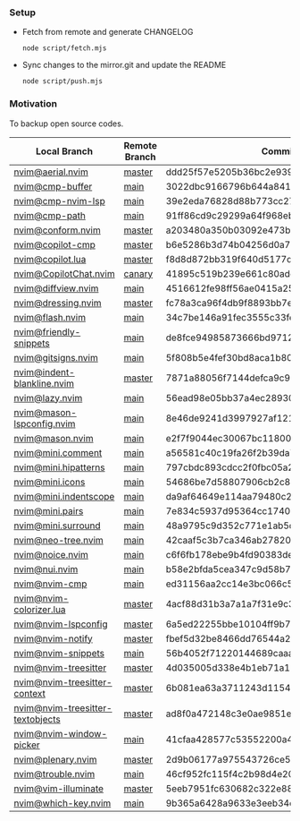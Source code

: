 ### Setup

* Fetch from remote and generate CHANGELOG

  ```fish
  node script/fetch.mjs
  ```

* Sync changes to the mirror.git and update the README

  ```fish
  node script/push.mjs
  ```


### Motivation

To backup open source codes.


 Local Branch                         | Remote Branch                                       | Commit                                  
--------------------------------------|-----------------------------------------------------|------------------------------------------
 [nvim@aerial.nvim][]                 | [master][nvim@aerial.nvim#master]                   | ddd25f57e5205b36bc2e939c486b47818bef9ec3
 [nvim@cmp-buffer][]                  | [main][nvim@cmp-buffer#main]                        | 3022dbc9166796b644a841a02de8dd1cc1d311fa
 [nvim@cmp-nvim-lsp][]                | [main][nvim@cmp-nvim-lsp#main]                      | 39e2eda76828d88b773cc27a3f61d2ad782c922d
 [nvim@cmp-path][]                    | [main][nvim@cmp-path#main]                          | 91ff86cd9c29299a64f968ebb45846c485725f23
 [nvim@conform.nvim][]                | [master][nvim@conform.nvim#master]                  | a203480a350b03092e473bf3001733d547160a73
 [nvim@copilot-cmp][]                 | [master][nvim@copilot-cmp#master]                   | b6e5286b3d74b04256d0a7e3bd2908eabec34b44
 [nvim@copilot.lua][]                 | [master][nvim@copilot.lua#master]                   | f8d8d872bb319f640d5177dad5fbf01f7a16d7d0
 [nvim@CopilotChat.nvim][]            | [canary][nvim@CopilotChat.nvim#canary]              | 41895c519b239e661c80ade301de3be95eff6161
 [nvim@diffview.nvim][]               | [main][nvim@diffview.nvim#main]                     | 4516612fe98ff56ae0415a259ff6361a89419b0a
 [nvim@dressing.nvim][]               | [master][nvim@dressing.nvim#master]                 | fc78a3ca96f4db9f8893bb7e2fd9823e0780451b
 [nvim@flash.nvim][]                  | [main][nvim@flash.nvim#main]                        | 34c7be146a91fec3555c33fe89c7d643f6ef5cf1
 [nvim@friendly-snippets][]           | [main][nvim@friendly-snippets#main]                 | de8fce94985873666bd9712ea3e49ee17aadb1ed
 [nvim@gitsigns.nvim][]               | [main][nvim@gitsigns.nvim#main]                     | 5f808b5e4fef30bd8aca1b803b4e555da07fc412
 [nvim@indent-blankline.nvim][]       | [master][nvim@indent-blankline.nvim#master]         | 7871a88056f7144defca9c931e311a3134c5d509
 [nvim@lazy.nvim][]                   | [main][nvim@lazy.nvim#main]                         | 56ead98e05bb37a4ec28930a54d836d033cf00f2
 [nvim@mason-lspconfig.nvim][]        | [main][nvim@mason-lspconfig.nvim#main]              | 8e46de9241d3997927af12196bd8faa0ed08c29a
 [nvim@mason.nvim][]                  | [main][nvim@mason.nvim#main]                        | e2f7f9044ec30067bc11800a9e266664b88cda22
 [nvim@mini.comment][]                | [main][nvim@mini.comment#main]                      | a56581c40c19fa26f2b39da72504398de3173c5a
 [nvim@mini.hipatterns][]             | [main][nvim@mini.hipatterns#main]                   | 797cbdc893cdcc2f0fbc05a23b4dae238a1fb0ae
 [nvim@mini.icons][]                  | [main][nvim@mini.icons#main]                        | 54686be7d58807906cb2c8c2216e0bf9c044f19a
 [nvim@mini.indentscope][]            | [main][nvim@mini.indentscope#main]                  | da9af64649e114aa79480c238fd23f6524bc0903
 [nvim@mini.pairs][]                  | [main][nvim@mini.pairs#main]                        | 7e834c5937d95364cc1740e20d673afe2d034cdb
 [nvim@mini.surround][]               | [main][nvim@mini.surround#main]                     | 48a9795c9d352c771e1ab5dedab6063c0a2df037
 [nvim@neo-tree.nvim][]               | [main][nvim@neo-tree.nvim#main]                     | 42caaf5c3b7ca346ab278201151bb878006a6031
 [nvim@noice.nvim][]                  | [main][nvim@noice.nvim#main]                        | c6f6fb178ebe9b4fd90383de743c3399f8c3a37c
 [nvim@nui.nvim][]                    | [main][nvim@nui.nvim#main]                          | b58e2bfda5cea347c9d58b7f11cf3012c7b3953f
 [nvim@nvim-cmp][]                    | [main][nvim@nvim-cmp#main]                          | ed31156aa2cc14e3bc066c59357cc91536a2bc01
 [nvim@nvim-colorizer.lua][]          | [master][nvim@nvim-colorizer.lua#master]            | 4acf88d31b3a7a1a7f31e9c30bf2b23c6313abdb
 [nvim@nvim-lspconfig][]              | [master][nvim@nvim-lspconfig#master]                | 6a5ed22255bbe10104ff9b72c55ec2e233a8e571
 [nvim@nvim-notify][]                 | [master][nvim@nvim-notify#master]                   | fbef5d32be8466dd76544a257d3f3dce20082a07
 [nvim@nvim-snippets][]               | [main][nvim@nvim-snippets#main]                     | 56b4052f71220144689caaa2e5b66222ba5661eb
 [nvim@nvim-treesitter][]             | [master][nvim@nvim-treesitter#master]               | 4d035005d338e4b1eb71a175bd44974e2f64740f
 [nvim@nvim-treesitter-context][]     | [master][nvim@nvim-treesitter-context#master]       | 6b081ea63a3711243d11540ce28ccdb6f35ecd33
 [nvim@nvim-treesitter-textobjects][] | [master][nvim@nvim-treesitter-textobjects#master]   | ad8f0a472148c3e0ae9851e26a722ee4e29b1595
 [nvim@nvim-window-picker][]          | [main][nvim@nvim-window-picker#main]                | 41cfaa428577c53552200a404ae9b3a0b5719706
 [nvim@plenary.nvim][]                | [master][nvim@plenary.nvim#master]                  | 2d9b06177a975543726ce5c73fca176cedbffe9d
 [nvim@trouble.nvim][]                | [main][nvim@trouble.nvim#main]                      | 46cf952fc115f4c2b98d4e208ed1e2dce08c9bf6
 [nvim@vim-illuminate][]              | [master][nvim@vim-illuminate#master]                | 5eeb7951fc630682c322e88a9bbdae5c224ff0aa
 [nvim@which-key.nvim][]              | [main][nvim@which-key.nvim#main]                    | 9b365a6428a9633e3eeb34dbef1b791511c54f70

[nvim@aerial.nvim]: https://github.com/guanghechen/mirror/tree/nvim@aerial.nvim
[nvim@cmp-buffer]: https://github.com/guanghechen/mirror/tree/nvim@cmp-buffer
[nvim@cmp-nvim-lsp]: https://github.com/guanghechen/mirror/tree/nvim@cmp-nvim-lsp
[nvim@cmp-path]: https://github.com/guanghechen/mirror/tree/nvim@cmp-path
[nvim@conform.nvim]: https://github.com/guanghechen/mirror/tree/nvim@conform.nvim
[nvim@copilot-cmp]: https://github.com/guanghechen/mirror/tree/nvim@copilot-cmp
[nvim@copilot.lua]: https://github.com/guanghechen/mirror/tree/nvim@copilot.lua
[nvim@CopilotChat.nvim]: https://github.com/guanghechen/mirror/tree/nvim@CopilotChat.nvim
[nvim@diffview.nvim]: https://github.com/guanghechen/mirror/tree/nvim@diffview.nvim
[nvim@dressing.nvim]: https://github.com/guanghechen/mirror/tree/nvim@dressing.nvim
[nvim@flash.nvim]: https://github.com/guanghechen/mirror/tree/nvim@flash.nvim
[nvim@friendly-snippets]: https://github.com/guanghechen/mirror/tree/nvim@friendly-snippets
[nvim@gitsigns.nvim]: https://github.com/guanghechen/mirror/tree/nvim@gitsigns.nvim
[nvim@indent-blankline.nvim]: https://github.com/guanghechen/mirror/tree/nvim@indent-blankline.nvim
[nvim@lazy.nvim]: https://github.com/guanghechen/mirror/tree/nvim@lazy.nvim
[nvim@mason-lspconfig.nvim]: https://github.com/guanghechen/mirror/tree/nvim@mason-lspconfig.nvim
[nvim@mason.nvim]: https://github.com/guanghechen/mirror/tree/nvim@mason.nvim
[nvim@mini.comment]: https://github.com/guanghechen/mirror/tree/nvim@mini.comment
[nvim@mini.hipatterns]: https://github.com/guanghechen/mirror/tree/nvim@mini.hipatterns
[nvim@mini.icons]: https://github.com/guanghechen/mirror/tree/nvim@mini.icons
[nvim@mini.indentscope]: https://github.com/guanghechen/mirror/tree/nvim@mini.indentscope
[nvim@mini.pairs]: https://github.com/guanghechen/mirror/tree/nvim@mini.pairs
[nvim@mini.surround]: https://github.com/guanghechen/mirror/tree/nvim@mini.surround
[nvim@neo-tree.nvim]: https://github.com/guanghechen/mirror/tree/nvim@neo-tree.nvim
[nvim@noice.nvim]: https://github.com/guanghechen/mirror/tree/nvim@noice.nvim
[nvim@nui.nvim]: https://github.com/guanghechen/mirror/tree/nvim@nui.nvim
[nvim@nvim-cmp]: https://github.com/guanghechen/mirror/tree/nvim@nvim-cmp
[nvim@nvim-colorizer.lua]: https://github.com/guanghechen/mirror/tree/nvim@nvim-colorizer.lua
[nvim@nvim-lspconfig]: https://github.com/guanghechen/mirror/tree/nvim@nvim-lspconfig
[nvim@nvim-notify]: https://github.com/guanghechen/mirror/tree/nvim@nvim-notify
[nvim@nvim-snippets]: https://github.com/guanghechen/mirror/tree/nvim@nvim-snippets
[nvim@nvim-treesitter]: https://github.com/guanghechen/mirror/tree/nvim@nvim-treesitter
[nvim@nvim-treesitter-context]: https://github.com/guanghechen/mirror/tree/nvim@nvim-treesitter-context
[nvim@nvim-treesitter-textobjects]: https://github.com/guanghechen/mirror/tree/nvim@nvim-treesitter-textobjects
[nvim@nvim-window-picker]: https://github.com/guanghechen/mirror/tree/nvim@nvim-window-picker
[nvim@plenary.nvim]: https://github.com/guanghechen/mirror/tree/nvim@plenary.nvim
[nvim@trouble.nvim]: https://github.com/guanghechen/mirror/tree/nvim@trouble.nvim
[nvim@vim-illuminate]: https://github.com/guanghechen/mirror/tree/nvim@vim-illuminate
[nvim@which-key.nvim]: https://github.com/guanghechen/mirror/tree/nvim@which-key.nvim

[nvim@aerial.nvim#master]: https://github.com/stevearc/aerial.nvim/tree/master
[nvim@cmp-buffer#main]: https://github.com/hrsh7th/cmp-buffer/tree/main
[nvim@cmp-nvim-lsp#main]: https://github.com/hrsh7th/cmp-nvim-lsp/tree/main
[nvim@cmp-path#main]: https://github.com/hrsh7th/cmp-path/tree/main
[nvim@conform.nvim#master]: https://github.com/stevearc/conform.nvim/tree/master
[nvim@copilot-cmp#master]: https://github.com/zbirenbaum/copilot-cmp/tree/master
[nvim@copilot.lua#master]: https://github.com/zbirenbaum/copilot.lua/tree/master
[nvim@CopilotChat.nvim#canary]: https://github.com/CopilotC-Nvim/CopilotChat.nvim/tree/canary
[nvim@diffview.nvim#main]: https://github.com/sindrets/diffview.nvim/tree/main
[nvim@dressing.nvim#master]: https://github.com/stevearc/dressing.nvim/tree/master
[nvim@flash.nvim#main]: https://github.com/folke/flash.nvim/tree/main
[nvim@friendly-snippets#main]: https://github.com/rafamadriz/friendly-snippets/tree/main
[nvim@gitsigns.nvim#main]: https://github.com/lewis6991/gitsigns.nvim/tree/main
[nvim@indent-blankline.nvim#master]: https://github.com/lukas-reineke/indent-blankline.nvim/tree/master
[nvim@lazy.nvim#main]: https://github.com/folke/lazy.nvim/tree/main
[nvim@mason-lspconfig.nvim#main]: https://github.com/williamboman/mason-lspconfig.nvim/tree/main
[nvim@mason.nvim#main]: https://github.com/williamboman/mason.nvim/tree/main
[nvim@mini.comment#main]: https://github.com/echasnovski/mini.comment/tree/main
[nvim@mini.hipatterns#main]: https://github.com/echasnovski/mini.hipatterns/tree/main
[nvim@mini.icons#main]: https://github.com/echasnovski/mini.icons/tree/main
[nvim@mini.indentscope#main]: https://github.com/echasnovski/mini.indentscope/tree/main
[nvim@mini.pairs#main]: https://github.com/echasnovski/mini.pairs/tree/main
[nvim@mini.surround#main]: https://github.com/echasnovski/mini.surround/tree/main
[nvim@neo-tree.nvim#main]: https://github.com/nvim-neo-tree/neo-tree.nvim/tree/main
[nvim@noice.nvim#main]: https://github.com/folke/noice.nvim/tree/main
[nvim@nui.nvim#main]: https://github.com/MunifTanjim/nui.nvim/tree/main
[nvim@nvim-cmp#main]: https://github.com/hrsh7th/nvim-cmp/tree/main
[nvim@nvim-colorizer.lua#master]: https://github.com/NvChad/nvim-colorizer.lua/tree/master
[nvim@nvim-lspconfig#master]: https://github.com/neovim/nvim-lspconfig/tree/master
[nvim@nvim-notify#master]: https://github.com/rcarriga/nvim-notify/tree/master
[nvim@nvim-snippets#main]: https://github.com/garymjr/nvim-snippets/tree/main
[nvim@nvim-treesitter#master]: https://github.com/nvim-treesitter/nvim-treesitter/tree/master
[nvim@nvim-treesitter-context#master]: https://github.com/nvim-treesitter/nvim-treesitter-context/tree/master
[nvim@nvim-treesitter-textobjects#master]: https://github.com/nvim-treesitter/nvim-treesitter-textobjects/tree/master
[nvim@nvim-window-picker#main]: https://github.com/s1n7ax/nvim-window-picker/tree/main
[nvim@plenary.nvim#master]: https://github.com/nvim-lua/plenary.nvim/tree/master
[nvim@trouble.nvim#main]: https://github.com/folke/trouble.nvim/tree/main
[nvim@vim-illuminate#master]: https://github.com/RRethy/vim-illuminate/tree/master
[nvim@which-key.nvim#main]: https://github.com/folke/which-key.nvim/tree/main